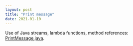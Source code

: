 ```yaml
---
layout: post
title: "Print message"
date: 2021-01-10
---
```


Use of Java streams, lambda functions, method references: <a href="https://github.com/jnaithani/java/blob/master/src/org/naithani/PrintMessage.java">PrintMessage.java</a>.
